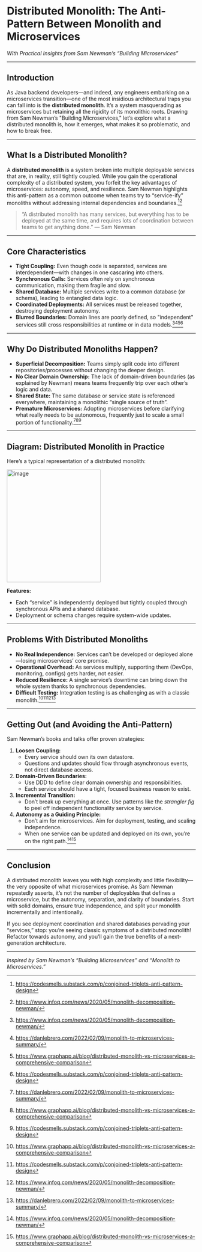 # Distributed Monolith: The Anti-Pattern Between Monolith and Microservices

*With Practical Insights from Sam Newman’s “Building Microservices”*

***

## Introduction

As Java backend developers—and indeed, any engineers embarking on a microservices transition—one of the most insidious architectural traps you can fall into is the **distributed monolith**. It’s a system masquerading as microservices but retaining all the rigidity of its monolithic roots. Drawing from Sam Newman’s "Building Microservices," let’s explore what a distributed monolith is, how it emerges, what makes it so problematic, and how to break free.

***

## What Is a Distributed Monolith?

A **distributed monolith** is a system broken into multiple deployable services that are, in reality, still tightly coupled. While you gain the operational complexity of a distributed system, you forfeit the key advantages of microservices: autonomy, speed, and resilience. Sam Newman highlights this anti-pattern as a common outcome when teams try to “service-ify” monoliths without addressing internal dependencies and boundaries.[^1][^2]

> “A distributed monolith has many services, but everything has to be deployed at the same time, and requires lots of coordination between teams to get anything done.”
> — Sam Newman

***

## Core Characteristics

- **Tight Coupling:** Even though code is separated, services are interdependent—with changes in one cascaring into others.
- **Synchronous Calls:** Services often rely on synchronous communication, making them fragile and slow.
- **Shared Database:** Multiple services write to a common database (or schema), leading to entangled data logic.
- **Coordinated Deployments:** All services must be released together, destroying deployment autonomy.
- **Blurred Boundaries:** Domain lines are poorly defined, so "independent" services still cross responsibilities at runtime or in data models.[^2][^3][^4][^1]

***

## Why Do Distributed Monoliths Happen?

- **Superficial Decomposition:** Teams simply split code into different repositories/processes without changing the deeper design.
- **No Clear Domain Ownership:** The lack of domain-driven boundaries (as explained by Newman) means teams frequently trip over each other’s logic and data.
- **Shared State:** The same database or service state is referenced everywhere, maintaining a monolithic “single source of truth”.
- **Premature Microservices:** Adopting microservices before clarifying what really needs to be autonomous, frequently just to scale a small portion of functionality.[^3][^4][^1]

***

## Diagram: Distributed Monolith in Practice

Here’s a typical representation of a distributed monolith:

<img width="250" height="300" alt="image" src="https://github.com/user-attachments/assets/b2b636af-4f49-47c9-b190-2c42d7e5a6c3" />


**Features:**

- Each “service” is independently deployed but tightly coupled through synchronous APIs and a shared database.
- Deployment or schema changes require system-wide updates.

***

## Problems With Distributed Monoliths

- **No Real Independence:** Services can’t be developed or deployed alone—losing microservices’ core promise.
- **Operational Overhead:** As services multiply, supporting them (DevOps, monitoring, configs) gets harder, not easier.
- **Reduced Resilience:** A single service’s downtime can bring down the whole system thanks to synchronous dependencies.
- **Difficult Testing:** Integration testing is as challenging as with a classic monolith.[^4][^1][^2][^3]

***

## Getting Out (and Avoiding the Anti-Pattern)

Sam Newman’s books and talks offer proven strategies:

1. **Loosen Coupling:**
    - Every service should own its own datastore.
    - Questions and updates should flow through asynchronous events, not direct database access.
2. **Domain-Driven Boundaries:**
    - Use DDD to define clear domain ownership and responsibilities.
    - Each service should have a tight, focused business reason to exist.
3. **Incremental Transition:**
    - Don’t break up everything at once. Use patterns like the *strangler fig* to peel off independent functionality service by service.
4. **Autonomy as a Guiding Principle:**
    - Don’t aim for microservices. Aim for deployment, testing, and scaling independence.
    - When one service can be updated and deployed on its own, you’re on the right path.[^2][^4]

***

## Conclusion

A distributed monolith leaves you with high complexity and little flexibility—the very opposite of what microservices promise. As Sam Newman repeatedly asserts, it’s not the number of deployables that defines a microservice, but the autonomy, separation, and clarity of boundaries. Start with solid domains, ensure true independence, and split your monolith incrementally and intentionally.

If you see deployment coordination and shared databases pervading your “services,” stop: you’re seeing classic symptoms of a distributed monolith! Refactor towards autonomy, and you’ll gain the true benefits of a next-generation architecture.

***

*Inspired by Sam Newman’s “Building Microservices” and “Monolith to Microservices.”*


[^1]: https://codesmells.substack.com/p/conjoined-triplets-anti-pattern-design

[^2]: https://www.infoq.com/news/2020/05/monolith-decomposition-newman/

[^3]: https://danlebrero.com/2022/02/09/monolith-to-microservices-summary/

[^4]: https://www.graphapp.ai/blog/distributed-monolith-vs-microservices-a-comprehensive-comparison
